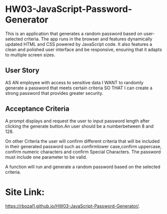 # HW03-JavaScript-Password-Generator

This is an application that generates a random password based on user-selected criteria. The app runs in the browser and features dynamically updated HTML and CSS powered by JavaScript code. It also features a clean and polished user interface and be responsive, ensuring that it adapts to multiple screen sizes.

## User Story

AS AN employee with access to sensitive data
I WANT to randomly generate a password that meets certain criteria
SO THAT I can create a strong password that provides greater security.

## Acceptance Criteria
A prompt displays and request the user to input password length after clicking the generate button.An user should be a numberbetween 8 and 128.

On other Criteria the user will confirm different criteria that will be included in their generated password such as confirmlower case,confirm uppercase, confirm numeric characters and confirm Special Characters. The password must include one parameter to be valid.

A function will run and generate a random password based on the selected criteria. 


# Site Link:
https://rbozal1.github.io/HW03-JavaScript-Password-Generator/.





